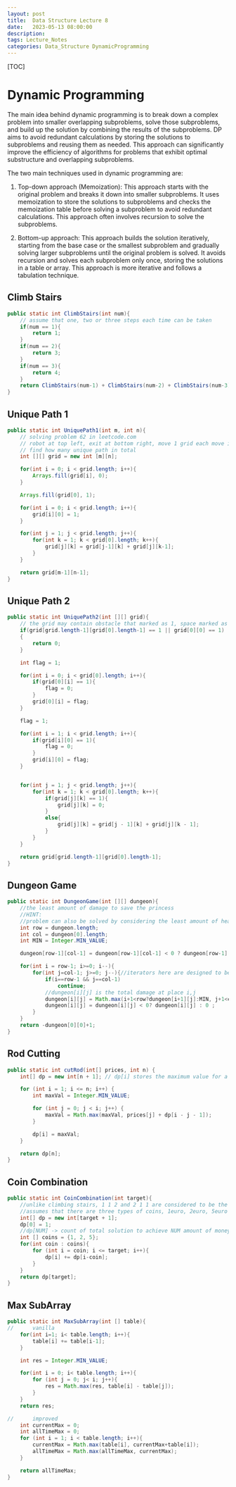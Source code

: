 ```yaml
---
layout: post
title:  Data Structure Lecture 8
date:   2023-05-13 08:00:00
description: 
tags: Lecture_Notes 
categories: Data_Structure DynamicProgramming
---
```


[TOC]

# Dynamic Programming

The main idea behind dynamic programming is to break down a complex problem into smaller overlapping subproblems, solve those subproblems, and build up the solution by combining the results of the subproblems. DP aims to avoid redundant calculations by storing the solutions to subproblems and reusing them as needed. This approach can significantly improve the efficiency of algorithms for problems that exhibit optimal substructure and overlapping subproblems.

The two main techniques used in dynamic programming are:

1. Top-down approach (Memoization): This approach starts with the original problem and breaks it down into smaller subproblems. It uses memoization to store the solutions to subproblems and checks the memoization table before solving a subproblem to avoid redundant calculations. This approach often involves recursion to solve the subproblems.

2. Bottom-up approach: This approach builds the solution iteratively, starting from the base case or the smallest subproblem and gradually solving larger subproblems until the original problem is solved. It avoids recursion and solves each subproblem only once, storing the solutions in a table or array. This approach is more iterative and follows a tabulation technique.

## Climb Stairs

```java
public static int ClimbStairs(int num){
    // assume that one, two or three steps each time can be taken
    if(num == 1){
        return 1;
    }
    if(num == 2){
        return 3;
    }
    if(num == 3){
        return 4;
    }
    return ClimbStairs(num-1) + ClimbStairs(num-2) + ClimbStairs(num-3);
}
```

## Unique Path 1

```java
public static int UniquePath1(int m, int n){
    // solving problem 62 in leetcode.com
    // robot at top left, exit at bottom right, move 1 grid each move in an m*n grid
    // find how many unique path in total
    int [][] grid = new int [m][n];

    for(int i = 0; i < grid.length; i++){
        Arrays.fill(grid[i], 0);
    }

    Arrays.fill(grid[0], 1);

    for(int i = 0; i < grid.length; i++){
        grid[i][0] = 1;
    }

    for(int j = 1; j < grid.length; j++){
        for(int k = 1; k < grid[0].length; k++){
            grid[j][k] = grid[j-1][k] + grid[j][k-1];
        }
    }

    return grid[m-1][n-1];
}
```

## Unique Path 2

```java
public static int UniquePath2(int [][] grid){
    // the grid may contain obstacle that marked as 1, space marked as 0
    if(grid[grid.length-1][grid[0].length-1] == 1 || grid[0][0] == 1)
    {
        return 0;
    }

    int flag = 1;

    for(int i = 0; i < grid[0].length; i++){
        if(grid[0][i] == 1){
            flag = 0;
        }
        grid[0][i] = flag;
    }

    flag = 1;

    for(int i = 1; i < grid.length; i++){
        if(grid[i][0] == 1){
            flag = 0;
        }
        grid[i][0] = flag;
    }


    for(int j = 1; j < grid.length; j++){
        for(int k = 1; k < grid[0].length; k++){
            if(grid[j][k] == 1){
                grid[j][k] = 0;
            }
            else{
                grid[j][k] = grid[j - 1][k] + grid[j][k - 1];
            }
        }
    }

    return grid[grid.length-1][grid[0].length-1];
}
```

## Dungeon Game

```java
public static int DungeonGame(int [][] dungeon){
    //the least amount of damage to save the princess
    //HINT:
    //problem can also be solved by considering the least amount of health point to save the princess, which requires for extra space
    int row = dungeon.length;
    int col = dungeon[0].length;
    int MIN = Integer.MIN_VALUE;

    dungeon[row-1][col-1] = dungeon[row-1][col-1] < 0 ? dungeon[row-1][col-1] : 0;

    for(int i = row-1; i>=0; i--){
        for(int j=col-1; j>=0; j--){//iterators here are designed to be in-bound, but it needs to compare with its neighbor
            if(i==row-1 && j==col-1)
                continue;
            //dungeon[i][j] is the total damage at place i,j
            dungeon[i][j] = Math.max(i+1<row?dungeon[i+1][j]:MIN, j+1<col?dungeon[i][j+1]:MIN) +  dungeon[i][j];
            dungeon[i][j] = dungeon[i][j] < 0? dungeon[i][j] : 0 ;
        }
    }
    return -dungeon[0][0]+1;
}
```

## Rod Cutting

```java
public static int cutRod(int[] prices, int n) {
    int[] dp = new int[n + 1]; // dp[i] stores the maximum value for a rod of length i

    for (int i = 1; i <= n; i++) {
        int maxVal = Integer.MIN_VALUE;

        for (int j = 0; j < i; j++) {
            maxVal = Math.max(maxVal, prices[j] + dp[i - j - 1]);
        }

        dp[i] = maxVal;
    }

    return dp[n];
}
```

## Coin Combination

```java
public static int CoinCombination(int target){
    //unlike climbing stairs, 1 1 2 and 2 1 1 are considered to be the same solution
    //assumes that there are three types of coins, 1euro, 2euro, 5euro
    int[] dp = new int[target + 1];
    dp[0] = 1;
    //dp[NUM] -> count of total solution to achieve NUM amount of money
    int [] coins = {1, 2, 5};
    for(int coin : coins){
        for (int i = coin; i <= target; i++){
            dp[i] += dp[i-coin];
        }
    }
    return dp[target];
}
```

## Max SubArray

```java
public static int MaxSubArray(int [] table){
//      vanilla
    for(int i=1; i< table.length; i++){
        table[i] += table[i-1];
    }

    int res = Integer.MIN_VALUE;

    for(int i = 0; i< table.length; i++){
        for (int j = 0; j< i; j++){
            res = Math.max(res, table[i] - table[j]);
        }
    }
    return res;

//      improved
    int currentMax = 0;
    int allTimeMax = 0;
    for (int i = 1; i < table.length; i++){
        currentMax = Math.max(table[i], currentMax+table[i]);
        allTimeMax = Math.max(allTimeMax, currentMax);
    }

    return allTimeMax;
}
```